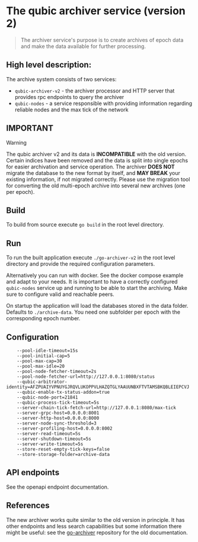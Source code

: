 # The qubic archiver service (version 2)

> The archiver service's purpose is to create archives of epoch data and make the data available for further processing.

## High level description:

The archive system consists of two services:
- `qubic-archiver-v2` - the archiver processor and HTTP server that provides rpc endpoints to query the archiver
- `qubic-nodes` - a service responsible with providing information regarding reliable nodes and the max tick of the
  network

## IMPORTANT

> [!WARNING]  
> The qubic archiver v2 and its data is **INCOMPATIBLE** with the old version.
> Certain indices have been removed and the data is split into single epochs for easier archivation and service
> operation. 
> The archiver **DOES NOT** migrate the database to the new format by itself, and **MAY BREAK** your existing 
> information, if not migrated correctly. Please use the migration tool for converting the old multi-epoch archive 
> into several new archives (one per epoch).

## Build

To build from source execute `go build` in the root level directory.

## Run

To run the built application execute `./go-archiver-v2` in the root level directory and provide the required configuration
parameters.

Alternatively you can run with docker. See the docker compose example and adapt to your needs. It is important to have
a correctly configured `qubic-nodes` service up and running to be able to start the archiving. Make sure to configure
valid and reachable peers.

On startup the application will load the databases stored in the data folder. Defaults to `./archive-data`. You need
one subfolder per epoch with the corresponding epoch number.

## Configuration

```terminaloutput
    --pool-idle-timeout=15s
    --pool-initial-cap=5
    --pool-max-cap=30
    --pool-max-idle=20
    --pool-node-fetcher-timeout=2s
    --pool-node-fetcher-url=http://127.0.0.1:8080/status
    --qubic-arbitrator-identity=AFZPUAIYVPNUYGJRQVLUKOPPVLHAZQTGLYAAUUNBXFTVTAMSBKQBLEIEPCVJ
    --qubic-enable-tx-status-addon=true
    --qubic-node-port=21841
    --qubic-process-tick-timeout=5s
    --server-chain-tick-fetch-url=http://127.0.0.1:8080/max-tick
    --server-grpc-host=0.0.0.0:8001
    --server-http-host=0.0.0.0:8000
    --server-node-sync-threshold=3
    --server-profiling-host=0.0.0.0:8002
    --server-read-timeout=5s
    --server-shutdown-timeout=5s
    --server-write-timeout=5s
    --store-reset-empty-tick-keys=false
    --store-storage-folder=archive-data
```

## API endpoints

See the openapi endpoint documentation.

## References

The new archiver works quite similar to the old version in principle. It has other endpoints and less search
capabilities but some information there might be useful: see the [go-archiver](https://github.com/qubic/go-archiver) 
repository for the old documentation.